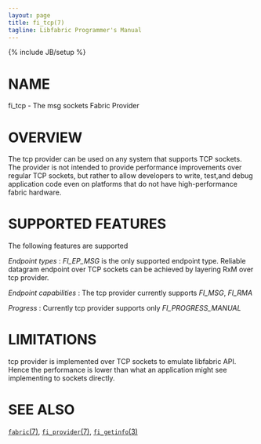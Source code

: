 ```yaml
---
layout: page
title: fi_tcp(7)
tagline: Libfabric Programmer's Manual
---
```

{% include JB/setup %}

# NAME

fi_tcp \- The msg sockets Fabric Provider

# OVERVIEW

The tcp provider can be used on any system that supports TCP sockets. The
provider is not intended to provide performance improvements over regular
TCP sockets, but rather to allow developers to write, test,and debug
application code even on platforms that do not have high-performance
fabric hardware.

# SUPPORTED FEATURES

The following features are supported

*Endpoint types*
: *FI_EP_MSG* is the only supported endpoint type. Reliable
datagram endpoint over TCP sockets can be achieved by layering RxM over
tcp provider.

*Endpoint capabilities*
: The tcp provider currently supports *FI_MSG*, *FI_RMA*

*Progress*
: Currently tcp provider supports only *FI_PROGRESS_MANUAL*

# LIMITATIONS

tcp provider is implemented over TCP sockets to emulate libfabric API. Hence
the performance is lower than what an application might see implementing to
sockets directly.

# SEE ALSO

[`fabric`(7)](fabric.7.html),
[`fi_provider`(7)](fi_provider.7.html),
[`fi_getinfo`(3)](fi_getinfo.3.html)
